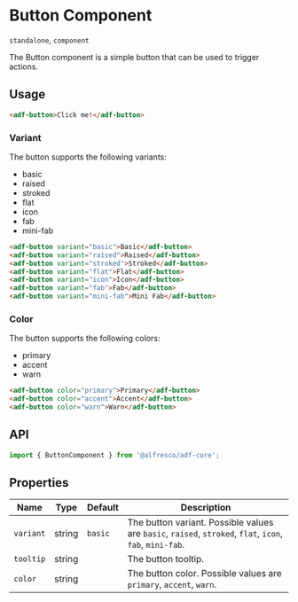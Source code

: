 # Button Component

`standalone`, `component`

The Button component is a simple button that can be used to trigger actions.

## Usage

```html
<adf-button>Click me!</adf-button>
```

### Variant

The button supports the following variants:

- basic
- raised
- stroked
- flat
- icon
- fab
- mini-fab

```html
<adf-button variant="basic">Basic</adf-button>
<adf-button variant="raised">Raised</adf-button>
<adf-button variant="stroked">Stroked</adf-button>
<adf-button variant="flat">Flat</adf-button>
<adf-button variant="icon">Icon</adf-button>
<adf-button variant="fab">Fab</adf-button>
<adf-button variant="mini-fab">Mini Fab</adf-button>
```

### Color

The button supports the following colors:

- primary
- accent
- warn

```html
<adf-button color="primary">Primary</adf-button>
<adf-button color="accent">Accent</adf-button>
<adf-button color="warn">Warn</adf-button>
```

## API

```typescript
import { ButtonComponent } from '@alfresco/adf-core';
```

## Properties

| Name      | Type   | Default | Description                                                                                              |
|-----------|--------|---------|----------------------------------------------------------------------------------------------------------|
| `variant` | string | `basic` | The button variant. Possible values are `basic`, `raised`, `stroked`, `flat`, `icon`, `fab`, `mini-fab`. |
| `tooltip` | string |         | The button tooltip.                                                                                      |
| `color`   | string |         | The button color. Possible values are `primary`, `accent`, `warn`.                                       |
